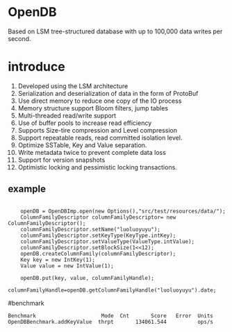# OpenDB

Based on LSM tree-structured database with up to 100,000 data writes per second.

# introduce
1. Developed using the LSM architecture
2. Serialization and deserialization of data in the form of ProtoBuf
3. Use direct memory to reduce one copy of the IO process
4. Memory structure support Bloom filters, jump tables 
5. Multi-threaded read/write support
6. Use of buffer pools to increase read efficiency
7. Supports Size-tire compression and Level compression
8. Support repeatable reads, read committed isolation level.
9. Optimize SSTable, Key and Value separation.
10. Write metadata twice to prevent complete data loss
11. Support for version snapshots
12. Optimistic locking and pessimistic locking transactions. 

## example

```

    openDB = OpenDBImp.open(new Options(),"src/test/resources/data/");
    ColumnFamilyDescriptor columnFamilyDescriptor= new ColumnFamilyDescriptor();
    columnFamilyDescriptor.setName("luoluoyuyu");
    columnFamilyDescriptor.setKeyType(KeyType.intKey);
    columnFamilyDescriptor.setValueType(ValueType.intValue);
    columnFamilyDescriptor.setBlockSize(1<<12);
    openDB.createColumnFamily(columnFamilyDescriptor);
    Key key = new IntKey(1);
    Value value = new IntValue(1);

    openDB.put(key, value, columnFamilyHandle);
    columnFamilyHandle=openDB.getColumnFamilyHandle("luoluoyuyu").date;
```

#benchmark
```
Benchmark                     Mode  Cnt       Score   Error  Units
OpenDBBenchmark.addKeyValue  thrpt       134061.544          ops/s
```